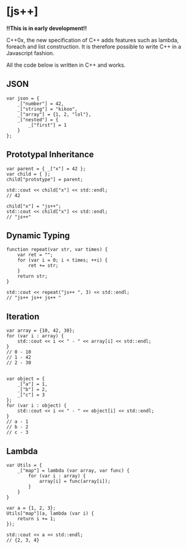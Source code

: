 [js++]
====

**!!This is in early development!!**

C++0x, the new specification of C++ adds features such as lambda, foreach and list construction. It is therefore possible to write C++ in a Javascript fashion.

All the code below is written in C++ and works.

JSON
--------

	var json = {
		_["number"] = 42,
		_["string"] = "kikoo",
		_["array"] = {1, 2, "lol"},
		_["nested"] = {
			_["first"] = 1
		}
	};


Prototypal Inheritance
--------

	var parent = { _["x"] = 42 };
	var child = { };
	child["prototype"] = parent;

	std::cout << child["x"] << std::endl;
	// 42

	child["x"] = "js++";
	std::cout << child["x"] << std::endl;
	// "js++"


Dynamic Typing
---------

	function repeat(var str, var times) {
		var ret = "";
		for (var i = 0; i < times; ++i) {
			ret += str;
		}
		return str;
	}

	std::cout << repeat("js++ ", 3) << std::endl;
	// "js++ js++ js++ "


Iteration
-------------

	var array = {10, 42, 30};
	for (var i : array) {
		std::cout << i << " - " << array[i] << std::endl;
	}
	// 0 - 10
	// 1 - 42
	// 2 - 30


	var object = {
		_["a"] = 1,
		_["b"] = 2,
		_["c"] = 3
	};
	for (var i : object) {
		std::cout << i << " - " << object[i] << std::endl;
	}
	// a - 1
	// b - 2
	// c - 3
	

Lambda
--------------

	var Utils = {
		_["map"] = lambda (var array, var func) {
			for (var i : array) {
				array[i] = func(array[i]);
			}
		}
	}

	var a = {1, 2, 3};
	Utils["map"](a, lambda (var i) {
		return i += 1;
	});

	std::cout << a << std::endl;
	// {2, 3, 4}

